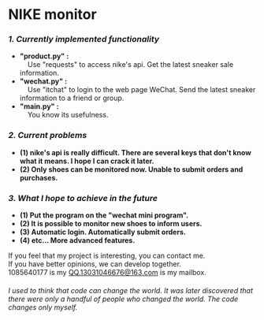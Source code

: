 # NIKE monitor
### *1. Currently implemented functionality*
* **"product.py" :** \
&nbsp;&nbsp;&nbsp;&nbsp;Use "requests" to access nike's api. Get the latest sneaker sale information.
* **"wechat.py" :** \
&nbsp;&nbsp;&nbsp;&nbsp;Use "itchat" to login to the web page WeChat. Send the latest sneaker information to a friend or group.
* **"main.py" :** \
&nbsp;&nbsp;&nbsp;&nbsp;You know its usefulness.

### *2. Current problems*
* **(1) nike's api is really difficult. There are several keys that don't know what it means. I hope I can crack it later.**
* **(2) Only shoes can be monitored now. Unable to submit orders and purchases.**

### *3. What I hope to achieve in the future*
* **(1) Put the program on the "wechat mini program".**
* **(2) It is possible to monitor new shoes to inform users.**
* **(3) Automatic login. Automatically submit orders.**
* **(4) etc... More advanced features.**

If you feel that my project is interesting, you can contact me.\
If you have better opinions, we can develop together.\
1085640177 is my QQ.13031046676@163.com is my mailbox.

###### I used to think that code can change the world. It was later discovered that there were only a handful of people who changed the world. The code changes only myself.